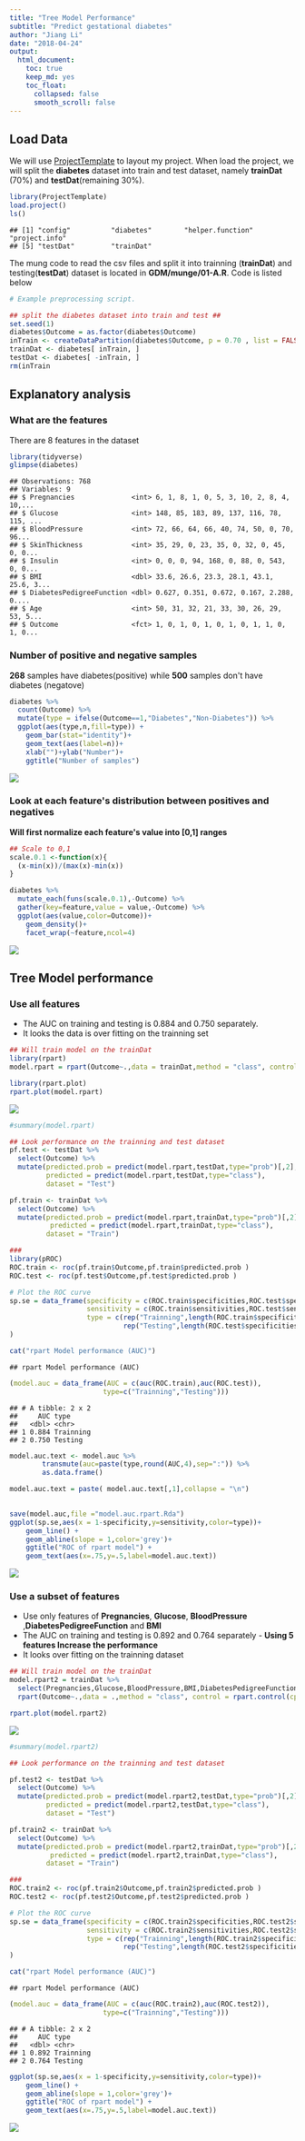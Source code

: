 ```yaml
---
title: "Tree Model Performance"
subtitle: "Predict gestational diabetes"
author: "Jiang Li"
date: "2018-04-24"
output: 
  html_document:
    toc: true
    keep_md: yes
    toc_float:
      collapsed: false
      smooth_scroll: false
---
```





## Load Data

We will use [ProjectTemplate](http://projecttemplate.net/) to layout my project. When load the project, we will split the **diabetes** dataset into train and test dataset, namely **trainDat** (70%) and **testDat**(remaining 30%).



```r
library(ProjectTemplate)
load.project()
ls()
```

```
## [1] "config"          "diabetes"        "helper.function" "project.info"   
## [5] "testDat"         "trainDat"
```

The mung code to read the csv files and split it into trainning (**trainDat**) and testing(**testDat**) dataset is located in **GDM/munge/01-A.R**. Code is listed below


```r
# Example preprocessing script.

## split the diabetes dataset into train and test ##
set.seed(1)
diabetes$Outcome = as.factor(diabetes$Outcome)
inTrain <- createDataPartition(diabetes$Outcome, p = 0.70 , list = FALSE)
trainDat <- diabetes[ inTrain, ]
testDat <- diabetes[ -inTrain, ]
rm(inTrain
```


## Explanatory analysis

### What are the features

There are 8 features in the dataset

```r
library(tidyverse)
glimpse(diabetes)
```

```
## Observations: 768
## Variables: 9
## $ Pregnancies              <int> 6, 1, 8, 1, 0, 5, 3, 10, 2, 8, 4, 10,...
## $ Glucose                  <int> 148, 85, 183, 89, 137, 116, 78, 115, ...
## $ BloodPressure            <int> 72, 66, 64, 66, 40, 74, 50, 0, 70, 96...
## $ SkinThickness            <int> 35, 29, 0, 23, 35, 0, 32, 0, 45, 0, 0...
## $ Insulin                  <int> 0, 0, 0, 94, 168, 0, 88, 0, 543, 0, 0...
## $ BMI                      <dbl> 33.6, 26.6, 23.3, 28.1, 43.1, 25.6, 3...
## $ DiabetesPedigreeFunction <dbl> 0.627, 0.351, 0.672, 0.167, 2.288, 0....
## $ Age                      <int> 50, 31, 32, 21, 33, 30, 26, 29, 53, 5...
## $ Outcome                  <fct> 1, 0, 1, 0, 1, 0, 1, 0, 1, 1, 0, 1, 0...
```

### Number of positive and negative samples

**268** samples have diabetes(positive) while **500** samples don't have diabetes (negatove)


```r
diabetes %>%
  count(Outcome) %>%
  mutate(type = ifelse(Outcome==1,"Diabetes","Non-Diabetes")) %>%
  ggplot(aes(type,n,fill=type)) + 
    geom_bar(stat="identity")+
    geom_text(aes(label=n))+
    xlab("")+ylab("Number")+
    ggtitle("Number of samples")
```

![](model-performance-rpart_files/figure-html/unnamed-chunk-1-1.png)<!-- -->


### Look at each feature's distribution between positives and negatives

**Will first normalize each feature's value into [0,1] ranges**


```r
## Scale to 0,1
scale.0.1 <-function(x){
  (x-min(x))/(max(x)-min(x))
}

diabetes %>%
  mutate_each(funs(scale.0.1),-Outcome) %>%
  gather(key=feature,value = value,-Outcome) %>%
  ggplot(aes(value,color=Outcome))+
    geom_density()+
    facet_wrap(~feature,ncol=4)
```

![](model-performance-rpart_files/figure-html/dist-1.png)<!-- -->





## Tree Model performance

### Use all features

- The AUC on training and testing is 0.884 and 0.750 separately.
- It looks the data is over fitting on the trainning set


```r
## Will train model on the trainDat
library(rpart)
model.rpart = rpart(Outcome~.,data = trainDat,method = "class", control = rpart.control(cp = 0))

library(rpart.plot)
rpart.plot(model.rpart)
```

![](model-performance-rpart_files/figure-html/treeM-1.png)<!-- -->

```r
#summary(model.rpart)

## Look performance on the trainning and test dataset
pf.test <- testDat %>%
  select(Outcome) %>%
  mutate(predicted.prob = predict(model.rpart,testDat,type="prob")[,2],
         predicted = predict(model.rpart,testDat,type="class"),
         dataset = "Test")

pf.train <- trainDat %>%
  select(Outcome) %>%
  mutate(predicted.prob = predict(model.rpart,trainDat,type="prob")[,2],
          predicted = predict(model.rpart,trainDat,type="class"),
         dataset = "Train")

### 
library(pROC)
ROC.train <- roc(pf.train$Outcome,pf.train$predicted.prob )
ROC.test <- roc(pf.test$Outcome,pf.test$predicted.prob )

# Plot the ROC curve
sp.se = data_frame(specificity = c(ROC.train$specificities,ROC.test$specificities),
                   sensitivity = c(ROC.train$sensitivities,ROC.test$sensitivities),
                   type = c(rep("Trainning",length(ROC.train$specificities)),
                            rep("Testing",length(ROC.test$specificities)))
)

cat("rpart Model performance (AUC)")
```

```
## rpart Model performance (AUC)
```

```r
(model.auc = data_frame(AUC = c(auc(ROC.train),auc(ROC.test)),
                       type=c("Trainning","Testing")))
```

```
## # A tibble: 2 x 2
##     AUC type     
##   <dbl> <chr>    
## 1 0.884 Trainning
## 2 0.750 Testing
```

```r
model.auc.text <- model.auc %>%
        transmute(auc=paste(type,round(AUC,4),sep=":")) %>%
        as.data.frame()

model.auc.text = paste( model.auc.text[,1],collapse = "\n")
                

save(model.auc,file ="model.auc.rpart.Rda")
ggplot(sp.se,aes(x = 1-specificity,y=sensitivity,color=type))+
    geom_line() +
    geom_abline(slope = 1,color='grey')+
    ggtitle("ROC of rpart model") +
    geom_text(aes(x=.75,y=.5,label=model.auc.text))
```

![](model-performance-rpart_files/figure-html/treeM-2.png)<!-- -->


### Use a subset of features

- Use only features of **Pregnancies**, **Glucose**, **BloodPressure** ,**DiabetesPedigreeFunction** and **BMI**
- The AUC on training and testing is 0.892 and 0.764 separately - **Using 5 features Increase the performance**
- It looks over fitting on the trainning dataset


```r
## Will train model on the trainDat
model.rpart2 = trainDat %>%
  select(Pregnancies,Glucose,BloodPressure,BMI,DiabetesPedigreeFunction,Outcome) %>%
  rpart(Outcome~.,data = .,method = "class", control = rpart.control(cp = 0))

rpart.plot(model.rpart2)
```

![](model-performance-rpart_files/figure-html/treeM2-1.png)<!-- -->

```r
#summary(model.rpart2)

## Look performance on the trainning and test dataset

pf.test2 <- testDat %>%
  select(Outcome) %>%
  mutate(predicted.prob = predict(model.rpart2,testDat,type="prob")[,2],
         predicted = predict(model.rpart2,testDat,type="class"),
         dataset = "Test")

pf.train2 <- trainDat %>%
  select(Outcome) %>%
  mutate(predicted.prob = predict(model.rpart2,trainDat,type="prob")[,2],
          predicted = predict(model.rpart2,trainDat,type="class"),
         dataset = "Train")

### 
ROC.train2 <- roc(pf.train2$Outcome,pf.train2$predicted.prob )
ROC.test2 <- roc(pf.test2$Outcome,pf.test2$predicted.prob )

# Plot the ROC curve
sp.se = data_frame(specificity = c(ROC.train2$specificities,ROC.test2$specificities),
                   sensitivity = c(ROC.train2$sensitivities,ROC.test2$sensitivities),
                   type = c(rep("Trainning",length(ROC.train2$specificities)),
                            rep("Testing",length(ROC.test2$specificities)))
)

cat("rpart Model performance (AUC)")
```

```
## rpart Model performance (AUC)
```

```r
(model.auc = data_frame(AUC = c(auc(ROC.train2),auc(ROC.test2)),
                       type=c("Trainning","Testing")))
```

```
## # A tibble: 2 x 2
##     AUC type     
##   <dbl> <chr>    
## 1 0.892 Trainning
## 2 0.764 Testing
```

```r
ggplot(sp.se,aes(x = 1-specificity,y=sensitivity,color=type))+
    geom_line() +
    geom_abline(slope = 1,color='grey')+
    ggtitle("ROC of rpart model") +
    geom_text(aes(x=.75,y=.5,label=model.auc.text))
```

![](model-performance-rpart_files/figure-html/treeM2-2.png)<!-- -->


















